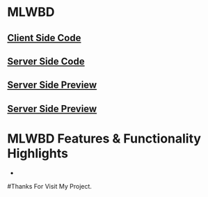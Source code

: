 # MLWBD

## [ Client Side Code](https://github.com/programming-hero-web-course-4/b8a10-brandshop-client-side-MuhammadSahossKhan)

## [ Server Side Code](https://github.com/programming-hero-web-course-4/b8a10-brandshop-server-side-MuhammadSahossKhan)

## [ Server Side Preview]()

## [ Server Side Preview]()




# MLWBD Features & Functionality Highlights
- 

#Thanks For Visit My Project.